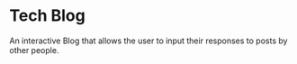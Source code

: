 # Tech Blog

An interactive Blog that allows the user to input their responses to posts by other people.

